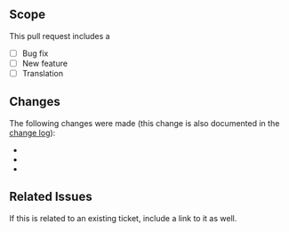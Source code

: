 ## Scope
This pull request includes a

- [ ] Bug fix
- [ ] New feature
- [ ] Translation

## Changes
The following changes were made (this change is also documented in the [change log](https://github.com/kartik-v/yii2-dialog/blob/master/CHANGE.md)):

-
-
-

## Related Issues
If this is related to an existing ticket, include a link to it as well.